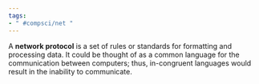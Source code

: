 ```yaml
---
tags:
- " #compsci/net "
---
```


A **network protocol** is a set of rules or standards for formatting and processing data. It could be thought of as a common language for the communication between computers; thus, in-congruent languages would result in the inability to communicate. <!--SR:!2023-10-31,63,250-->